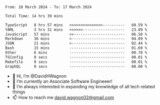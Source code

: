 <!--START_SECTION:waka-->

```txt
From: 10 March 2024 - To: 17 March 2024

Total Time: 14 hrs 39 mins

TypeScript   8 hrs 57 mins   >>>>>>>>>>>>>>>----------   60.59 %
YAML         3 hrs 31 mins   >>>>>>-------------------   23.89 %
JavaScript   57 mins         >>-----------------------   06.50 %
Markdown     36 mins         >------------------------   04.09 %
JSON         21 mins         >------------------------   02.44 %
Bash         15 mins         -------------------------   01.69 %
Other        6 mins          -------------------------   00.78 %
TSConfig     0 secs          -------------------------   00.01 %
Makefile     0 secs          -------------------------   00.01 %
GraphQL      0 secs          -------------------------   00.00 %
```

<!--END_SECTION:waka-->

- 👋 Hi, I’m @DavidHWagnon
- 👀 I’m currently an Associate Software Engineeer!
- 🌱 I’m always interested in expanding my knowledge of all tech related things
- 📫 How to reach me david.wagnon02@gmail.com

<!---
DavidHWagnon/DavidHWagnon is a ✨ special ✨ repository because its `README.md` (this file) appears on your GitHub profile.
You can click the Preview link to take a look at your changes.
--->
